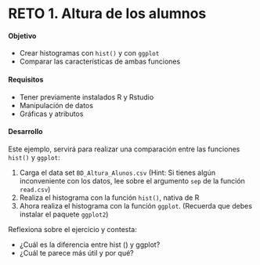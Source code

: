 # RETO 1. Altura de los alumnos

#### Objetivo
- Crear histogramas con `hist()` y con `ggplot`
- Comparar las características de ambas funciones  

#### Requisitos
- Tener previamente instalados R y Rstudio
- Manipulación de datos
- Gráficas y atributos

#### Desarrollo
Este ejemplo, servirá para realizar una comparación entre las funciones `hist()` y `ggplot`: 
 
 1. Carga el data set `BD_Altura_Alunos.csv` (Hint: Si tienes algún inconveniente con los datos, lee sobre el argumento `sep` de la función `read.csv`)
 2. Realiza el histograma con la función `hist()`, nativa de R
 3. Ahora realiza el histograma con la función `ggplot`. (Recuerda que debes instalar el paquete `ggplot2`)
 
 Reflexiona sobre el ejercicio y contesta:
 
- ¿Cuál es la diferencia entre hist () y ggplot?
- ¿Cuál te parece más útil y por qué?

